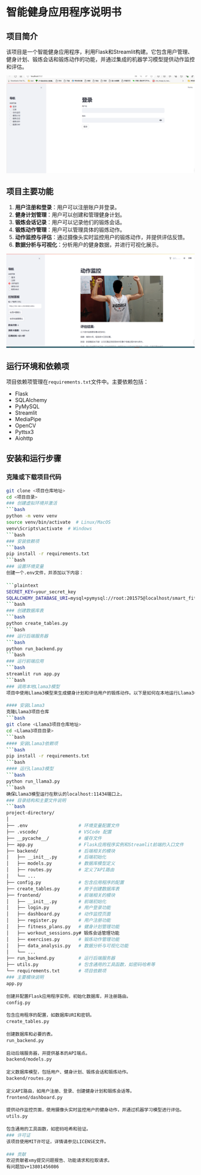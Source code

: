# 智能健身应用程序说明书

## 项目简介
该项目是一个智能健身应用程序，利用Flask和Streamlit构建。它包含用户管理、健身计划、锻炼会话和锻炼动作的功能，并通过集成的机器学习模型提供动作监控和评估。

![系统](images/1.png)

## 项目主要功能
1. **用户注册和登录**：用户可以注册账户并登录。
2. **健身计划管理**：用户可以创建和管理健身计划。
3. **锻炼会话记录**：用户可以记录他们的锻炼会话。
4. **锻炼动作管理**：用户可以管理具体的锻炼动作。
5. **动作监控与评估**：通过摄像头实时监控用户的锻炼动作，并提供评估反馈。
6. **数据分析与可视化**：分析用户的健身数据，并进行可视化展示。

![动作监控](images/2.png)

## 运行环境和依赖项
项目依赖项管理在`requirements.txt`文件中。主要依赖包括：
- Flask
- SQLAlchemy
- PyMySQL
- Streamlit
- MediaPipe
- OpenCV
- Pyttsx3
- Aiohttp

## 安装和运行步骤

### 克隆或下载项目代码
```bash
git clone <项目仓库地址>
cd <项目目录>
### 创建虚拟环境并激活
```bash
python -m venv venv
source venv/bin/activate  # Linux/MacOS
venv\Scripts\activate  # Windows
```bash
### 安装依赖项
```bash
pip install -r requirements.txt
```bash
### 设置环境变量
创建一个.env文件，并添加以下内容：

```plaintext
SECRET_KEY=your_secret_key
SQLALCHEMY_DATABASE_URI=mysql+pymysql://root:201575@localhost/smart_fitness
```bash
### 创建数据库表
```bash
python create_tables.py
```bash
### 运行后端服务器
```bash
python run_backend.py
```bash
### 运行前端应用
```bash
streamlit run app.py
```bash
### 调用本地Llama3模型
项目中使用Llama3模型来生成健身计划和评估用户的锻炼动作。以下是如何在本地运行Llama3模型的步骤。

#### 安装Llama3
克隆Llama3项目仓库
```bash
git clone <Llama3项目仓库地址>
cd <Llama3项目目录>
```bash
#### 安装Llama3依赖项
```bash
pip install -r requirements.txt
```bash
#### 运行Llama3模型
```bash
python run_llama3.py
```bash
确保Llama3模型运行在默认的localhost:11434端口上。
### 目录结构和主要文件说明
```bash
project-directory/
│
├── .env                   # 环境变量配置文件
├── .vscode/               # VSCode 配置
├── __pycache__/           # 缓存文件
├── app.py                 # Flask应用程序实例和Streamlit前端的入口文件
├── backend/               # 后端相关的模块
│   ├── __init__.py        # 后端初始化
│   ├── models.py          # 数据库模型定义
│   ├── routes.py          # 定义了API路由
│   └── ...
├── config.py              # 包含应用程序的配置
├── create_tables.py       # 用于创建数据库表
├── frontend/              # 前端相关的模块
│   ├── __init__.py        # 前端初始化
│   ├── login.py           # 用户登录功能
│   ├── dashboard.py       # 动作监控页面
│   ├── register.py        # 用户注册功能
│   ├── fitness_plans.py   # 健身计划管理功能
│   ├── workout_sessions.py# 锻炼会话管理功能
│   ├── exercises.py       # 锻炼动作管理功能
│   ├── data_analysis.py   # 数据分析与可视化功能
│   └── ...
├── run_backend.py         # 运行后端服务器
├── utils.py               # 包含通用的工具函数，如密码哈希等
└── requirements.txt       # 项目依赖项
### 主要模块说明
app.py

创建并配置Flask应用程序实例，初始化数据库，并注册路由。
config.py

包含应用程序的配置，如数据库URI和密钥。
create_tables.py

创建数据库和必要的表。
run_backend.py

启动后端服务器，并提供基本的API端点。
backend/models.py

定义数据库模型，包括用户、健身计划、锻炼会话和锻炼动作。
backend/routes.py

定义API路由，如用户注册、登录、创建健身计划和锻炼会话等。
frontend/dashboard.py

提供动作监控页面，使用摄像头实时监控用户的健身动作，并通过机器学习模型进行评估。
utils.py

包含通用的工具函数，如密码哈希和验证。
### 许可证
该项目使用MIT许可证，详情请参见LICENSE文件。

### 贡献
欢迎贡献者xmy提交问题报告、功能请求和拉取请求。
有问题加v+13801456086